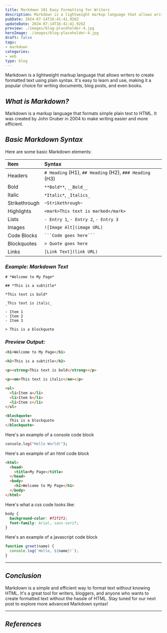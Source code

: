 ```yaml
---
title: Markdown 101 Easy Formatting for Writers
description: Markdown is a lightweight markup language that allows writers to create formatted text using plain syntax.
pubDate: 2024-07-14T16:41:41.926Z
updateDate: 2024-07-14T16:41:41.926Z
preview: ./images/blog-placeholder-4.jpg
heroImage: ./images/blog-placeholder-4.jpg
draft: false
tags:
- markdown
categories:
- web
type: blog
---
```


Markdown is a lightweight markup language that allows writers to create formatted text using plain syntax. It's easy to learn and use, making it a popular choice for writing documents, blog posts, and even books.

## _What is Markdown?_

Markdown is a markup language that formats simple plain text to HTML. It was created by John Gruber in 2004 to make writing easier and more efficient.

## _Basic Markdown Syntax_

Here are some basic Markdown elements:

| Item          | Syntax                                                  |
| :------------ | :------------------------------------------------------ |
| Headers       | `# Heading` (H1), `## Heading` (H2), `### Heading` (H3) |
| Bold          | `**Bold**`, `__Bold__`                                  |
| Italic        | `*Italic*`, `_Italics_`                                 |
| Strikethrough | `~Strikethrough~`                                       |
| Highlights    | `<mark>This text is marked</mark>`                      |
| Lists         | `- Entry 1`, `- Entry 2`, `- Entry 3`                   |
| Images        | `![Image Alt](image URL)`                               |
| Code Blocks   | ` ```Code goes here``` `                                |
| Blockquotes   | `> Quote goes here`                                     |
| Links         | `[Link Text](link URL)`                                 |

### _Example: Markdown Text_

```
# *Welcome to My Page*

## *This is a subtitle*

*This text is bold*

_This text is italic_

- Item 1
- Item 2
- Item 3

> This is a blockquote

```

### _Preview Output:_

```html
<h1>Welcome to My Page</h1>

<h2>This is a subtitle</h2>

<p><strong>This text is bold</strong></p>

<p><em>This text is italic</em></p>

<ul>
  <li>Item a</li>
  <li>Item b</li>
  <li>Item c</li>
</ul>

<blockquote>
  This is a blockquote
</blockquote>
```

Here's an example of a console code block
```sh
console.log("Hello World!");
```

Here's an example of an html code block
```html
<html>
  <head>
    <title>My Page</title>
  </head>
  <body>
    <h1>Welcome to My Page</h1>
  </body>
</html>
```

Here's what a css code looks like:
```css
body {
  background-color: #f2f2f2;
  font-family: Arial, sans-serif;
}
```

Here's an example of a javascript code block
```js
function greet(name) {
  console.log(`Hello, ${name}!`);
}
```

***

## _Conclusion_

Markdown is a simple and efficient way to format text without knowing HTML. It's a great tool for writers, bloggers, and anyone who wants to create formatted text without the hassle of HTML. Stay tuned for our next post to explore more advanced Markdown syntax!

***

## _References_

